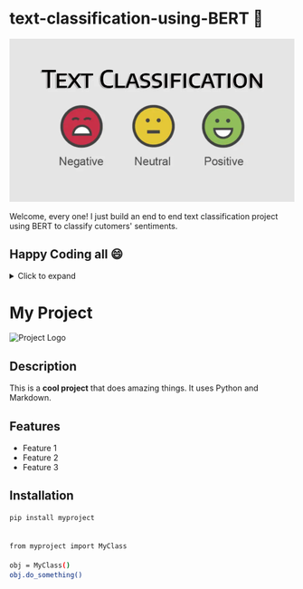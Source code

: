 # text-classification-using-BERT :rocket:
![Project Logo](https://github.com/p7-source/text-classification-using-BERT/blob/main/ClassificationImg.png?raw=true)

Welcome, every one!
I just build an end to end text classification project using BERT to classify cutomers' sentiments.
## Happy Coding all :smile:
<details>
  <summary>Click to expand</summary>
  This content is hidden until you click the summary.
</details>



# My Project

![Project Logo](https://example.com/logo.png)

## Description
This is a **cool project** that does amazing things. It uses Python and Markdown.

## Features
- Feature 1
- Feature 2
- Feature 3

## Installation
```bash
pip install myproject


from myproject import MyClass

obj = MyClass()
obj.do_something()
